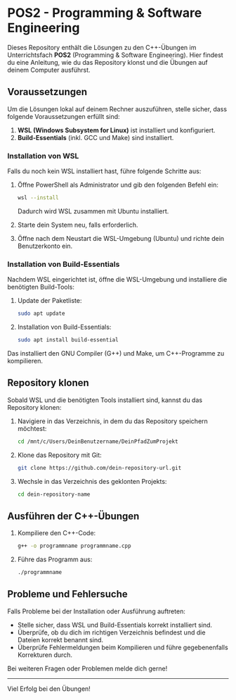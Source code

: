 # POS2 - Programming & Software Engineering

Dieses Repository enthält die Lösungen zu den C++-Übungen im Unterrichtsfach **POS2** (Programming & Software Engineering). Hier findest du eine Anleitung, wie du das Repository klonst und die Übungen auf deinem Computer ausführst.

## Voraussetzungen

Um die Lösungen lokal auf deinem Rechner auszuführen, stelle sicher, dass folgende Voraussetzungen erfüllt sind:

1. **WSL (Windows Subsystem for Linux)** ist installiert und konfiguriert.
2. **Build-Essentials** (inkl. GCC und Make) sind installiert.

### Installation von WSL

Falls du noch kein WSL installiert hast, führe folgende Schritte aus:

1. Öffne PowerShell als Administrator und gib den folgenden Befehl ein:
    ```bash
   wsl --install
    ```
   Dadurch wird WSL zusammen mit Ubuntu installiert.

2. Starte dein System neu, falls erforderlich.

3. Öffne nach dem Neustart die WSL-Umgebung (Ubuntu) und richte dein Benutzerkonto ein.

### Installation von Build-Essentials

Nachdem WSL eingerichtet ist, öffne die WSL-Umgebung und installiere die benötigten Build-Tools:

1. Update der Paketliste:
    ```bash
   sudo apt update
    ```

2. Installation von Build-Essentials:
    ```bash
   sudo apt install build-essential
    ```

Das installiert den GNU Compiler (G++) und Make, um C++-Programme zu kompilieren.

## Repository klonen

Sobald WSL und die benötigten Tools installiert sind, kannst du das Repository klonen:

1. Navigiere in das Verzeichnis, in dem du das Repository speichern möchtest:
    ```bash
   cd /mnt/c/Users/DeinBenutzername/DeinPfadZumProjekt
    ```

2. Klone das Repository mit Git:
    ```bash
   git clone https://github.com/dein-repository-url.git
    ```

3. Wechsle in das Verzeichnis des geklonten Projekts:
    ```bash
   cd dein-repository-name
    ```

## Ausführen der C++-Übungen

1. Kompiliere den C++-Code:
    ```bash
   g++ -o programmname programmname.cpp
    ```

2. Führe das Programm aus:
    ```bash
   ./programmname
    ```

## Probleme und Fehlersuche

Falls Probleme bei der Installation oder Ausführung auftreten:

- Stelle sicher, dass WSL und Build-Essentials korrekt installiert sind.
- Überprüfe, ob du dich im richtigen Verzeichnis befindest und die Dateien korrekt benannt sind.
- Überprüfe Fehlermeldungen beim Kompilieren und führe gegebenenfalls Korrekturen durch.

Bei weiteren Fragen oder Problemen melde dich gerne!

---

Viel Erfolg bei den Übungen!
